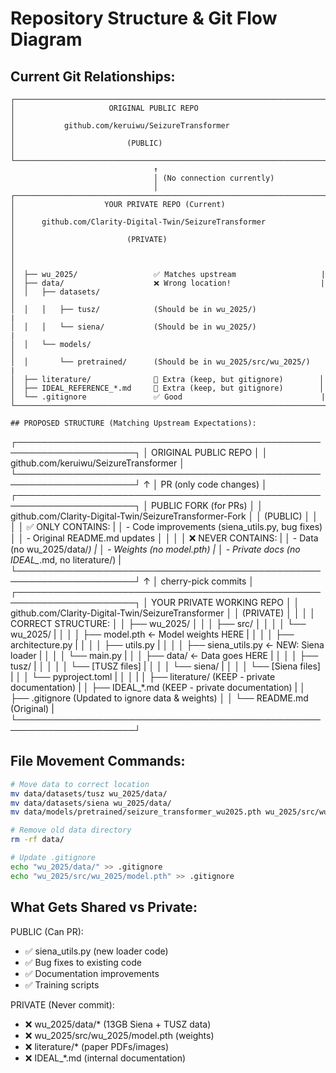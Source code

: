 # Repository Structure & Git Flow Diagram

## Current Git Relationships:
```
┌─────────────────────────────────────────────────────────────────────┐
│                     ORIGINAL PUBLIC REPO                            │
│           github.com/keruiwu/SeizureTransformer                     │
│                         (PUBLIC)                                    │
└─────────────────────────────────────────────────────────────────────┘
                                ↑
                                │ (No connection currently)
                                │
┌─────────────────────────────────────────────────────────────────────┐
│                    YOUR PRIVATE REPO (Current)                      │
│      github.com/Clarity-Digital-Twin/SeizureTransformer             │
│                         (PRIVATE)                                   │
│                                                                     │
│  ├── wu_2025/                 ✅ Matches upstream                   |
│  ├── data/                    ❌ Wrong location!                    |
│  │   ├── datasets/                                                  │
│  │   │   ├── tusz/            (Should be in wu_2025/)               |
│  │   │   └── siena/           (Should be in wu_2025/)               |
│  │   └── models/                                                    │
│  │       └── pretrained/      (Should be in wu_2025/src/wu_2025/)   |
│  ├── literature/              🔶 Extra (keep, but gitignore)        │
│  ├── IDEAL_REFERENCE_*.md     🔶 Extra (keep, but gitignore)        │
│  └── .gitignore               ✅ Good                               |
└─────────────────────────────────────────────────────────────────────┘

## PROPOSED STRUCTURE (Matching Upstream Expectations):
```
┌─────────────────────────────────────────────────────────────────────┐
│                     ORIGINAL PUBLIC REPO                            │
│           github.com/keruiwu/SeizureTransformer                     │
└─────────────────────────────────────────────────────────────────────┘
                                ↑
                                │ PR (only code changes)
                                │
┌─────────────────────────────────────────────────────────────────────┐
│                    PUBLIC FORK (for PRs)                            │
│    github.com/Clarity-Digital-Twin/SeizureTransformer-Fork          │
│                         (PUBLIC)                                    │
│                                                                     │
│  ✅ ONLY CONTAINS:                                                  |
│  - Code improvements (siena_utils.py, bug fixes)                    │
│  - Original README.md updates                                       │
│                                                                     │
│  ❌ NEVER CONTAINS:                                                 |
│  - Data (no wu_2025/data/*)                                         |
│  - Weights (no model.pth)                                           |
│  - Private docs (no IDEAL_*.md, no literature/)                     |
└─────────────────────────────────────────────────────────────────────┘
                                ↑
                                │ cherry-pick commits
                                │
┌─────────────────────────────────────────────────────────────────────┐
│                YOUR PRIVATE WORKING REPO                            │
│      github.com/Clarity-Digital-Twin/SeizureTransformer             │
│                         (PRIVATE)                                   │
│                                                                     │
│  CORRECT STRUCTURE:                                                 │
│  ├── wu_2025/                                                       │
│  │   ├── src/                                                       │
│  │   │   └── wu_2025/                                               |
│  │   │       ├── model.pth            ← Model weights HERE          |
│  │   │       ├── architecture.py                                    |
│  │   │       ├── utils.py                                           |
│  │   │       ├── siena_utils.py       ← NEW: Siena loader           |
│  │   │       └── main.py                                            |
│  │   ├── data/                        ← Data goes HERE              |
│  │   │   ├── tusz/                                                  |
│  │   │   │   └── [TUSZ files]                                       |
│  │   │   └── siena/                                                 |
│  │   │       └── [Siena files]                                      |
│  │   └── pyproject.toml                                             |
│  │                                                                  |
│  ├── literature/              (KEEP - private documentation)        |
│  ├── IDEAL_*.md              (KEEP - private documentation)         |
│  ├── .gitignore              (Updated to ignore data & weights)     │
│  └── README.md               (Original)                             |
└─────────────────────────────────────────────────────────────────────┘

## File Movement Commands:
```bash
# Move data to correct location
mv data/datasets/tusz wu_2025/data/
mv data/datasets/siena wu_2025/data/
mv data/models/pretrained/seizure_transformer_wu2025.pth wu_2025/src/wu_2025/model.pth

# Remove old data directory
rm -rf data/

# Update .gitignore
echo "wu_2025/data/" >> .gitignore
echo "wu_2025/src/wu_2025/model.pth" >> .gitignore
```

## What Gets Shared vs Private:

PUBLIC (Can PR):
- ✅ siena_utils.py (new loader code)
- ✅ Bug fixes to existing code
- ✅ Documentation improvements
- ✅ Training scripts

PRIVATE (Never commit):
- ❌ wu_2025/data/* (13GB Siena + TUSZ data)
- ❌ wu_2025/src/wu_2025/model.pth (weights)
- ❌ literature/* (paper PDFs/images)
- ❌ IDEAL_*.md (internal documentation)
